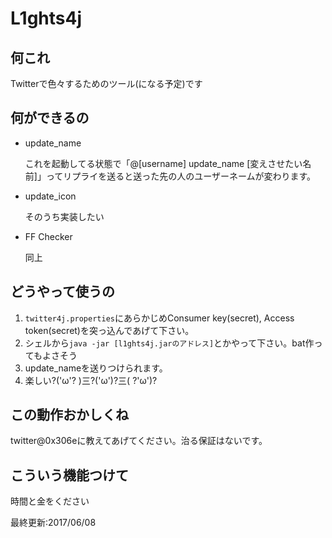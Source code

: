 # L1ghts4j

## 何これ
  Twitterで色々するためのツール(になる予定)です

## 何ができるの

* update_name

    これを起動してる状態で「@[username] update_name [変えさせたい名前]」ってリプライを送ると送った先の人のユーザーネームが変わります。

* update_icon

  そのうち実装したい

* FF Checker

    同上
    
## どうやって使うの
  
1. `twitter4j.properties`にあらかじめConsumer key(secret), Access token(secret)を突っ込んであげて下さい。
1. シェルから`java -jar [l1ghts4j.jarのアドレス]`とかやって下さい。bat作ってもよさそう
1. update_nameを送りつけられます。
1. 楽しい?('ω'? )三?('ω')?三( ?'ω')?

## この動作おかしくね
  twitter@0x306eに教えてあげてください。治る保証はないです。

## こういう機能つけて
  時間と金をください


最終更新:2017/06/08
